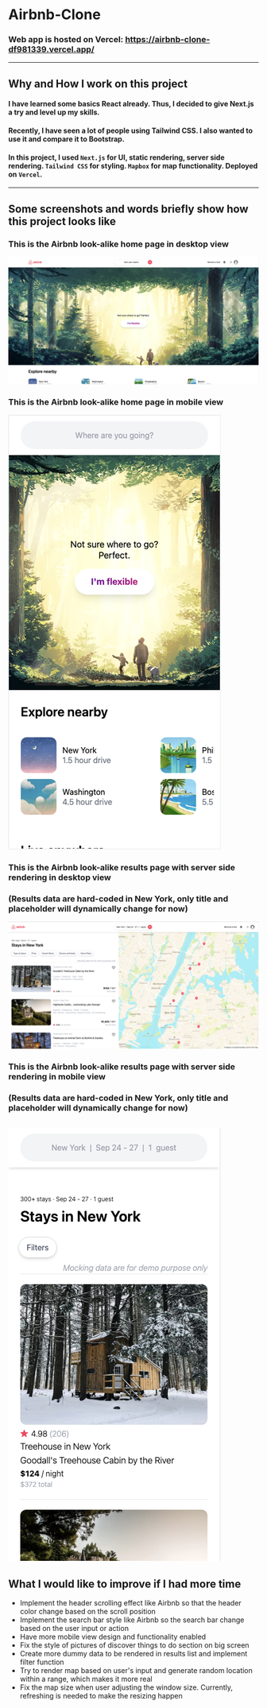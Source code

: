 # Airbnb-Clone

### Web app is hosted on Vercel: https://airbnb-clone-df981339.vercel.app/

---

## Why and How I work on this project

#### I have learned some basics React already. Thus, I decided to give Next.js a try and level up my skills.

#### Recently, I have seen a lot of people using Tailwind CSS. I also wanted to use it and compare it to Bootstrap.

#### In this project, I used `Next.js` for UI, static rendering, server side rendering. `Tailwind CSS` for styling. `Mapbox` for map functionality. Deployed on `Vercel`.

---

## Some screenshots and words briefly show how this project looks like

### This is the Airbnb look-alike home page in desktop view

![airbnb-clone-home-desktop](https://github.com/DF981339/airbnb-clone/blob/main/airbnb-clone-home-desktop.png)

### This is the Airbnb look-alike home page in mobile view

![airbnb-clone-home-mobile](https://github.com/DF981339/airbnb-clone/blob/main/airbnb-clone-home-mobile.png)

### This is the Airbnb look-alike results page with server side rendering in desktop view

### (Results data are hard-coded in New York, only title and placeholder will dynamically change for now)

![airbnb-clone-results-desktop](https://github.com/DF981339/airbnb-clone/blob/main/airbnb-clone-results-desktop.png)

### This is the Airbnb look-alike results page with server side rendering in mobile view

### (Results data are hard-coded in New York, only title and placeholder will dynamically change for now)

## ![airbnb-clone-results-mobile](https://github.com/DF981339/airbnb-clone/blob/main/airbnb-clone-results-mobile.png)

## What I would like to improve if I had more time

- Implement the header scrolling effect like Airbnb so that the header color change based on the scroll position
- Implement the search bar style like Airbnb so the search bar change based on the user input or action
- Have more mobile view design and functionality enabled
- Fix the style of pictures of discover things to do section on big screen
- Create more dummy data to be rendered in results list and implement filter function
- Try to render map based on user's input and generate random location within a range, which makes it more real
- Fix the map size when user adjusting the window size. Currently, refreshing is needed to make the resizing happen
